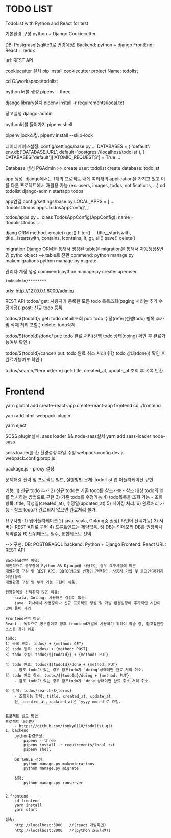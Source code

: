 # TODO LIST

TodoList with Python and React for test

기본환경 구성
python + Django
Cookiecutter

DB: Postgrasql(sqlite3로 변경예정)
Backend: python + django
FrontEnd: React + redux

url: REST API


cookiecutter 설치
pip install cookiecutter
project Name: todolist

cd C:\workspace\todolist

python 버블 생성
pipenv --three

django library설치 
pipenv install -r requirements/local.txt


장고실행
django-admin

python버블 들어가기
pipenv shell


pipenv lock스킵.
    pipenv install --skip-lock

데이터베이스설정.
config/settings/base.py
    ...
    DATABASES = {
        'default': env.db('DATABASE_URL', default='postgres://localhost/todolist'),
    }
    DATABASES['default']['ATOMIC_REQUESTS'] = True
    ...

Database 생성
PGAdmin >> 
create user: todolist
create database: todolist


app 생성.
django에서는 1개의 프로젝트 내에 여러개의 application을 가지고 있고 이를 다른 프로젝트에서 재활용 가능
(ex. users, images, todos, notifications, ...) 
cd todolist
django-admin startapp todos


app연결
config/settings/base.py
    LOCAL_APPS = [
        ...
        'todolist.todos.apps.TodosAppConfig',
    ]

todos/apps.py
    ...
    class TodosAppConfig(AppConfig):
        name = 'todolist.todos'
    ...

djang ORM method.
create()
get()
filter()  -- title__startswith, title__istartswith, contains, icontains, lt, gt, 
all()
save()
delete()


migration
Django ORM을 통해서 생성된 table을 migration을 통해서 자동생성&변경
pytho object --> table로 전환
    commend:
    python manage.py makemigrations
    python manage.py migrate


관리자 계정 생성
    commend:
    python manage.py createsuperuser

    todoadmin/********

urls: http://127.0.0.1:8000/admin/



REST API
todos/
    get: 사용자가 등록한 모든 todo 목록조회(paging 처리는 추가 수정에정))
    post: 신규 todo 등록

todos/${todoId}/
    get: todo detail 조회
    put: todo 수정(refer(선행todo) 항목 추가 및 삭제 처리 포함.)
    delete: todo삭제

todos/${todoId}/done/
    put: todo 완료 처리(선행 todo 상태(doing) 확인 후 완료가능여부 확인.)

todos/${todoId}/cancel/
    put: todo 완료 취소 처리(후행 todo 상태(done)) 확인 후 완료가능여부 확인.)

todos/search/?term={term}
    get: title, created_at, update_at 조회 후 목록 반환.


# Frontend
 yarn global add create-react-app
 create-react-app frontend
 cd ./frontend
 
 yarn add html-webpack-plugin

 yarn eject

SCSS plugin설치.
 sass loader && node-sass설치
 yarn add sass-loader node-sass

 scss loader를 환 환경설정 파일 수정
 webpack.config.dev.js
 webpack.config.prop.js

 package.js - proxy 설정.
 



문제해결 전략 및 프로젝트 빌드, 실행방법
문제:
    todo-list 웹 어플리케이션 구현

기능:
    1) 신규 todo 추가
    2) 신규 todo는 기존 todo를 참조가능
        - 참조 대상 todo의 id를 명시하는 방법으로 구현
    3) 기존 todo를 수정가능
    4) todo목록을 조회 가능
        - 조회 항목: title, 작성일(created_at), 수정일(updated_at)
    5) 페이징 처리.
    6) 완료처리 가능
        - 참조 todo가 완료되지 않으면 완료처리 불가.

요구사항:
    1) 웹어플리케이션
    2) java, scala, Golang중 권장( 타언어 선택가능)
    3) 서버는 REST API로 구현
    4) 프론트엔드는 제약없음.
    5) DB는 인메모리 DB를 권장하나 제약없음
    6) 단위테스트 필수, 통합테스트 선택

-->
구현:
    DB: POSTGRASQL
    backend: Python + Django
    Frontend: React
    URL: REST API

    Backend선택 이유: 
    개인적으로 공부중이 Python && Django를 사용하는 경우 요구사항에 따른
    개발환경 구성 및 REST API, DB(ORM으로 변경이 간편함), 사용자 가입 및 로그인(패키지 이용)등의 
    개발환경 구성 및 부가 기능 구현이 쉬움.

    권장항목을 선택하지 않은 이유:
        scala, Golang: 사용해본 경험이 없음.
        java: 회사에서 사용중이나 신규 프로젝트 생성 및 개발 환경설정에 추가적인 시간이 많이 들어 제외

    Frontend선택 이유:
    React - 독학으로 공부중이고 향후 frontend개발에 사용하기 위하여 학습 중, 참고할만한 소스를 찾기 쉬움
    
    todo:
    1) 목록 조회: todos/ + {method: GET}
    2) todo 등록: todos/ + {method: POST}
    3) todo 수정: todos/${todoId}} + {method: PUT}

    4) todo 완료: todos/${todoId}/done + {method: PUT}
        - 참조 todo가 있는 경우 참조todo가 'doing'상태이면 완료 처리 취소.
    5) todo 완료 취소: todos/${todoId}/doing + {method: PUT}
        - 참조 todo가 있는 경우 참조todo가 'done'상태이면 완료 취소 처리 취소.

    6) 검색: todos/search/${terms}
        - 조회가능 항목: title, created_at, update_at
        단, created_at, updated_at은 'yyyy-mm-dd'로 요청.

    
    프로젝트 빌드 방법
    프로젝트 내려받기
        - https://github.com/tonky0110/todolist.git
    1. backend
        python환경구성:
            pipenv --three
            pipenv install -r requirements/local.txt
            pipenv shell
    
        DB TABLE 생성:
            python manage.py makemigrations
            python manage.py migrate
        
        실행:
            python manage.py runserver
        

    2.frontend
        cd frontend
        yarn install
        yarn start
    
    접속:
        http://localhost:3000   //(react 개발화면)
        http://localhost:8000   //(python 호출화면))